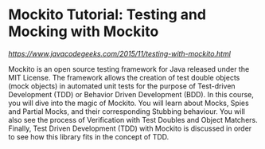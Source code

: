 # Mockito Tutorial: Testing and Mocking with Mockito
_https://www.javacodegeeks.com/2015/11/testing-with-mockito.html_

Mockito is an open source testing framework for Java released under the MIT License. The framework allows the creation of test double objects (mock objects) in automated unit tests for the purpose of Test-driven Development (TDD) or Behavior Driven Development (BDD). In this course, you will dive into the magic of Mockito. You will learn about Mocks, Spies and Partial Mocks, and their corresponding Stubbing behaviour. You will also see the process of Verification with Test Doubles and Object Matchers. Finally, Test Driven Development (TDD) with Mockito is discussed in order to see how this library fits in the concept of TDD.
